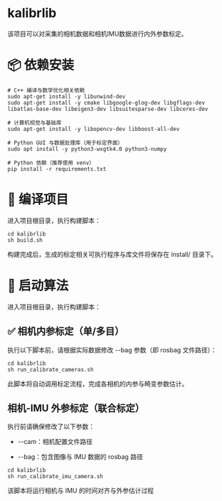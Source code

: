 # kalibrlib
该项目可以对采集的相机数据和相机IMU数据进行内外参数标定。

# 📦 依赖安装
```
# C++ 编译与数学优化相关依赖
sudo apt-get install -y libunwind-dev
sudo apt-get install -y cmake libgoogle-glog-dev libgflags-dev libatlas-base-dev libeigen3-dev libsuitesparse-dev libceres-dev

# 计算机视觉与基础库
sudo apt-get install -y libopencv-dev libboost-all-dev 

# Python GUI 与数据处理库（用于标定界面）
sudo apt install -y python3-wxgtk4.0 python3-numpy

# Python 依赖（推荐使用 venv）
pip install -r requirements.txt

```

# 🧱 编译项目
进入项目根目录，执行构建脚本：
```
cd kalibrlib
sh build.sh
```
构建完成后，生成的标定相关可执行程序与库文件将保存在 install/ 目录下。

# 🚀 启动算法
进入项目根目录，执行构建脚本：

## ✅ 相机内参标定（单/多目）
执行以下脚本前，请根据实际数据修改 --bag 参数（即 rosbag 文件路径）：
```
cd kalibrlib
sh run_calibrate_cameras.sh
```
此脚本将自动调用标定流程，完成各相机的内参与畸变参数估计。

## 相机-IMU 外参标定（联合标定）
执行前请确保修改了以下参数：

- --cam：相机配置文件路径

- --bag：包含图像与 IMU 数据的 rosbag 路径
```
cd kalibrlib
sh run_calibrate_imu_camera.sh
```
该脚本将运行相机与 IMU 的时间对齐与外参估计过程

